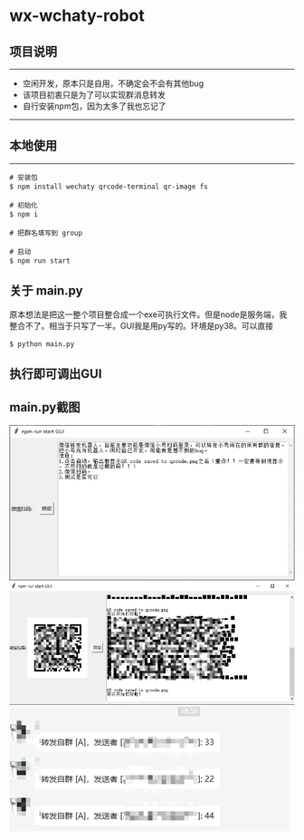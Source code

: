 # wx-wchaty-robot

## 项目说明
---
* 空闲开发，原本只是自用，不确定会不会有其他bug
* 该项目初衷只是为了可以实现群消息转发
* 自行安装npm包，因为太多了我也忘记了
---
## 本地使用
---
```
# 安装包
$ npm install wechaty qrcode-terminal qr-image fs

# 初始化
$ npm i 

# 把群名填写到 group

# 启动
$ npm run start

```
## 关于 main.py
原本想法是把这一整个项目整合成一个exe可执行文件。但是node是服务端，我整合不了。相当于只写了一半。GUI我是用py写的。环境是py38。可以直接 
```
$ python main.py
```
执行即可调出GUI
---
## main.py截图
![](./doc/1.png)
![](./doc/2.png)
![](./doc/3.png)